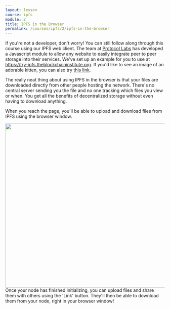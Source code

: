 ```yaml
---
layout: lesson
course: ipfs
module: 2
title: IPFS in the Browser
permalink: /courses/ipfs/2/ipfs-in-the-browser
---
```



<span>
<span class="openingParagraph">
If you're not a developer, don't worry! You can still follow along through this course using our IPFS web client. The team at <a href="https://protocol.ai/" rel="noopener">Protocol Labs</a> has developed a Javascript module to allow any website to easily integrate peer to peer storage into their services. We've set up an example for you to use at <a href="https://try-ipfs.theblockchaininstitute.org" rel="noopener">https://try-ipfs.theblockchaininstitute.org</a>. If you'd like to see an image of an adorable kitten, you can also try <a href="https://try-ipfs.theblockchaininstitute.org/?q=QmW2WQi7j6c7UgJTarActp7tDNikE4B2qXtFCfLPdsgaTQ">this link</a>.</span>

The really neat thing about using IPFS in the browser is that your files are downloaded directly from other people hosting the network. There's no central server sending you the file and no one tracking which files you view or when. You get all the benefits of decentralized storage without even having to download anything.

When you reach the page, you'll be able to upload and download files from IPFS using the browser window.

<img class="wp-image-1158 size-full" src="https://theblockchaininstitute.org/wp-content/uploads/2019/01/1.-Initializing.png" alt="" width="1241" height="519" />
<div class="learnpressImageCaption">
Once your node has finished initializing, you can upload files and share them with others using the 'Link' button. They'll then be able to download them from your node, right in your browser window!
</div>

&nbsp;
&nbsp;</span>
